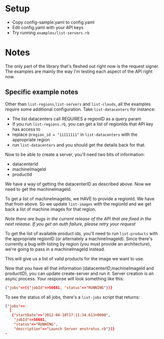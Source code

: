 # Setup

- Copy config-sample.yaml to config.yaml
- Edit config.yaml with your API keys
- Try running `examples/list-servers.rb`

# Notes
The only part of the library that's fleshed out right now is the request signer.
The examples are mainly the way I'm testing each aspect of the API right now.

## Specific example notes
Other than `list-regions`,`list-servers` and `list-clouds`, all the examples require some additional configuration. Take `list-datacenters` for instance:

- The list datacenters call REQUIRES a regionID as a query param
- If you run `list-regions.rb`, you can get a list of regionIds that API key has access to
- replace `@region_id = "11111111"` in `list-datacenters` with the appropriate region
- run `list-datacenters` and you should get the details back for that.

Now to be able to create a server, you'll need two bits of information:

- datacenterId
- machineImageId
- productId

We have a way of getting the datacenterID as described above. Now we need to get the machineImageId.

To get a list of machineImageIds, we HAVE to provide a regionId. We have that from above. So we update `list-images` with the regionId and we get back a list of machine images for that region.

_Note there are bugs in the current release of the API that are fixed in the next release. If you get an auth failure, please retry your request_

To get the list of available product ids, you'll need to run `list-products` with the appropriate regionID (or alternately a machineImageId). Since there's currently a bug with listing by region (you must provide an architecture), we're going to pass in a machineImageId instead.

This will give us a list of valid products for the image we want to use.

Now that you have all that information (datacenterID,machineImageId and productID), you can update create-server and run it. Server creation is an async process. Your response will look something like this:

```json
{"jobs"=>[{"jobId"=>56681, "status"=>"RUNNING"}]}
```

To see the status of all jobs, there's a `list-jobs` script that returns:

```json
{"jobs"=>
  [
   {"startDate"=>"2012-04-18T17:11:34.613+0000",
    "jobId"=>56681,
    "status"=>"RUNNING",
    "description"=>"Launch Server enstratus.rb"}]}
- 
